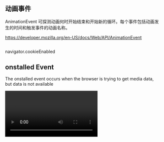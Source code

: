 

## 动画事件
AnimationEvent
可探测动画何时开始结束和开始新的循环。每个事件包括动画发生的时间和触发事件的动画名称。 

https://developer.mozilla.org/en-US/docs/Web/API/AnimationEvent
## 
navigator.cookieEnabled


## onstalled Event
The onstalled event occurs when the browser is trying to get media data, but data is not available

<video onstalled="myFunction()">

Supported HTML tags:	<audio> and <video>

## onsuspend event
The onsuspend event occurs when the browser is intentionally not getting media data

This event occurs when the loading of the media is suspended (prevented from continuing). This can happen when the download has completed, or because it has been paused for some reason(暂停媒体加载（防止继续加载）时，将发生此事件。下载完成或由于某种原因已暂停下载时，可能会发生这种情况)

Supported HTML tags:	<audio> and <video>



## 
To get the size of an element, use the clientWidth, clientHeight, innerWidth, innerHeight, outerWidth, outerHeight, offsetWidth and/or offsetHeight properties.

## 
document.body.scrollTop > 350 滚动350px


## 
Window.getSelection
https://developer.mozilla.org/zh-CN/docs/Web/API/Window/getSelection

## 
```js
function myFunction(){
  var elem = document.getElementById("test");
  var txt = "";
  cssObj = window.getComputedStyle(elem, null)

  for (i = 0; i < cssObj.length; i++) { 
    cssObjProp = cssObj.item(i)
    txt += cssObjProp + " = " + cssObj.getPropertyValue(cssObjProp) + "<br>";
  }
  document.getElementById("demo").innerHTML = txt;
}
```